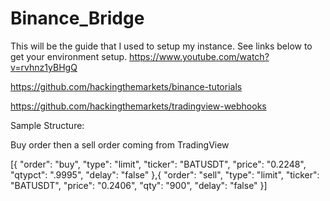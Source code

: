 # Binance_Bridge


This will be the guide that I used to setup my instance.  See links below to get your environment setup.
https://www.youtube.com/watch?v=rvhnz1yBHgQ

https://github.com/hackingthemarkets/binance-tutorials

https://github.com/hackingthemarkets/tradingview-webhooks


Sample Structure:

Buy order then a sell order coming from TradingView

[{
"order": "buy",
"type": "limit",
"ticker": "BATUSDT",
"price": "0.2248",
"qtypct": ".9995",
"delay": "false"
},{
"order": "sell",
"type": "limit",
"ticker": "BATUSDT",
"price": "0.2406",
"qty": "900",
"delay": "false"
}]